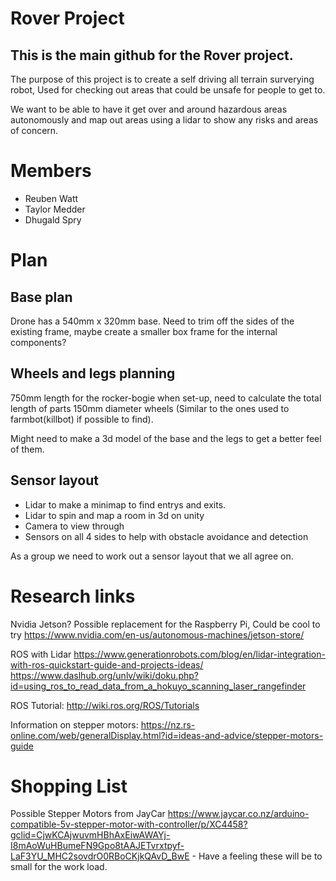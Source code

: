 # Rover Project

## This is the main github for the Rover project.
The purpose of this project is to create a self driving all terrain surverying robot, Used for checking out areas that could be unsafe for people to get to.

We want to be able to have it get over and around hazardous areas autonomously and map out areas using a lidar to show any risks and areas of concern.


# Members
- Reuben Watt
- Taylor Medder
- Dhugald Spry


# Plan
## Base plan

Drone has a 540mm x 320mm base.
Need to trim off the sides of the existing frame, maybe create a smaller box frame for the internal components?

## Wheels and legs planning
750mm length for the rocker-bogie when set-up, need to calculate the total length of parts
150mm diameter wheels (Similar to the ones used to farmbot(killbot) if possible to find).

Might need to make a 3d model of the base and the legs to get a better feel of them.

## Sensor layout
- Lidar to make a minimap to find entrys and exits.
- Lidar to spin and map a room in 3d on unity
- Camera to view through
- Sensors on all 4 sides to help with obstacle avoidance and detection

As a group we need to work out a sensor layout that we all agree on.

# Research links

Nvidia Jetson? Possible replacement for the Raspberry Pi, Could be cool to try
https://www.nvidia.com/en-us/autonomous-machines/jetson-store/

ROS with Lidar
https://www.generationrobots.com/blog/en/lidar-integration-with-ros-quickstart-guide-and-projects-ideas/
https://www.daslhub.org/unlv/wiki/doku.php?id=using_ros_to_read_data_from_a_hokuyo_scanning_laser_rangefinder

ROS Tutorial:
http://wiki.ros.org/ROS/Tutorials

Information on stepper motors:
https://nz.rs-online.com/web/generalDisplay.html?id=ideas-and-advice/stepper-motors-guide

# Shopping List
Possible Stepper Motors from JayCar https://www.jaycar.co.nz/arduino-compatible-5v-stepper-motor-with-controller/p/XC4458?gclid=CjwKCAjwuvmHBhAxEiwAWAYj-I8mAoWuHBumeFN9Gpo8tAAJETvrxtpyf-LaF3YU_MHC2sovdrO0RBoCKjkQAvD_BwE - Have a feeling these will be to small for the work load.
